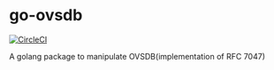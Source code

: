 # go-ovsdb

[![CircleCI](https://circleci.com/gh/liwei/go-ovsdb.svg?style=svg)](https://circleci.com/gh/liwei/go-ovsdb)

A golang package to manipulate OVSDB(implementation of RFC 7047)
